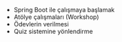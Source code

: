 
- Spring Boot ile çalışmaya başlamak
- Atölye çalışmaları (Workshop)
- Ödevlerin verilmesi
- Quiz sistemine yönlendirme
